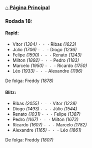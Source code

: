 ### [⌂ Página Principal](https://grupo-de-xadrez.github.io/)

### Rodada 18:

#### Rapid:

* Vitor *(1304)* `· - ·` Ribas *(1623)*  
* Júlio *(1706)* `· - ·` Diogo *(1236)*  
* Felipe *(1590)* `· - ·` Renato *(1243)*  
* Milton *(1892)* `· - ·` Pedro *(1183)*  
* Marcelo *(1950)* `· - ·` Ricardo *(1750)*  
* Léo *(1933)* `· - ·` Alexandre *(1196)*  

De folga: Freddy *(1878)*

#### Blitz:

* Ribas *(2055)* `· - ·` Vitor *(1228)*  
* Diogo *(1493)* `· - ·` Júlio *(1544)*  
* Renato *(1031)* `· - ·` Felipe *(1387)*  
* Pedro *(1167)* `· - ·` Milton *(1672)*  
* Ricardo *(1607)* `· - ·` Marcelo *(1782)*  
* Alexandre *(1165)* `· - ·` Léo *(1861)*  

De folga: Freddy *(1807)*

